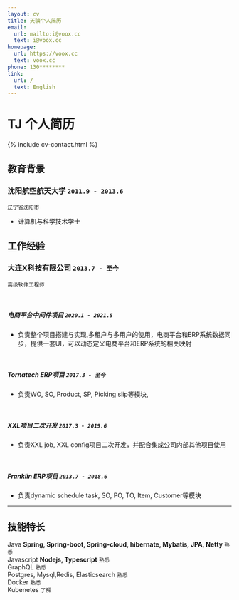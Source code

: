 ```yaml
---
layout: cv
title: 天骥个人简历
email:
  url: mailto:i@voox.cc
  text: i@voox.cc
homepage:
  url: https://voox.cc
  text: voox.cc
phone: 130********  
link:
  url: /
  text: English
---
```


# TJ **个人简历**

<!--
include contact information from the front matter
Supported arguments:
    - homepage: url, text
    - phone
    - email
-->

{% include cv-contact.html %}

## 教育背景


### **沈阳航空航天大学** `2011.9 - 2013.6`

```
辽宁省沈阳市
```

- 计算机与科学技术学士


## 工作经验

### **大连X科技有限公司** `2013.7 - 至今`
```
高级软件工程师
```


<br/>

##### **电商平台中间件项目** `2020.1 - 2021.5`

- 负责整个项目搭建与实现,多租户与多用户的使用，电商平台和ERP系统数据同步，提供一套UI，可以动态定义电商平台和ERP系统的相关映射

<br/>

##### **Tornatech ERP项目** `2017.3 - 至今`

- 负责WO, SO, Product, SP, Picking slip等模块, 

<br/>

##### **XXL项目二次开发** `2017.3 - 2019.6`
- 负责XXL job, XXL config项目二次开发，并配合集成公司内部其他项目使用

<br/>

##### **Franklin ERP项目** `2013.7 - 2018.6`

- 负责dynamic schedule task, SO, PO, TO, Item, Customer等模块





---

## 技能特长

Java  **Spring, Spring-boot, Spring-cloud, hibernate, Mybatis, JPA, Netty**  `熟悉` <br>
Javascript  **Nodejs, Typescript**  `熟悉` <br>
GraphQL `熟悉` <br>
Postgres, Mysql,Redis, Elasticsearch `熟悉` <br>
Docker `熟悉` <br>
Kubenetes `了解` <br>

<!-- ### Footer

Last updated: May 2013 -->
